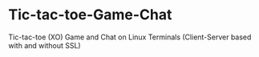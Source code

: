 # Tic-tac-toe-Game-Chat
Tic-tac-toe (XO) Game and Chat on Linux Terminals (Client-Server based with and without SSL)
